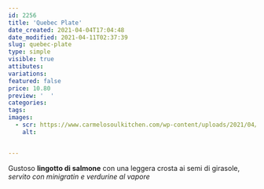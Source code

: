 ```yaml
---
id: 2256
title: 'Quebec Plate'
date_created: 2021-04-04T17:04:48
date_modified: 2021-04-11T02:37:39
slug: quebec-plate
type: simple
visible: true
attibutes: 
variations:
featured: false
price: 10.80
preview: '  '
categories: 
tags: 
images: 
  - scr: https://www.carmelosoulkitchen.com/wp-content/uploads/2021/04/QUEBEC-PLATE-SOLO-LOGO.png
    alt: 


---
```


<p>Gustoso <strong>lingotto di salmone</strong> con una leggera crosta ai semi di girasole, <em>servito con minigratin e verdurine al vapore</em></p>

